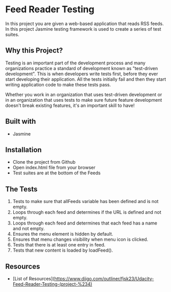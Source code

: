 # Feed Reader Testing

In this project you are given a web-based application that reads RSS feeds. In this project Jasmine testing framework is used to create a series of test suites.

## Why this Project?

Testing is an important part of the development process and many organizations practice a standard of development known as "test-driven development". This is when developers write tests first, before they ever start developing their application. All the tests initially fail and then they start writing application code to make these tests pass.

Whether you work in an organization that uses test-driven development or in an organization that uses tests to make sure future feature development doesn't break existing features, it's an important skill to have!

## Built with

* Jasmine

## Installation

* Clone the project from Github
* Open index.html file from your browser
* Test suites are at the bottom of the Feeds

## The Tests

1. Tests to make sure that allFeeds variable has been defined and is not empty.
2. Loops through each feed and determines if the URL is defined and not empty.
3. Loops through each feed and determines that each feed has a name and not empty.
4. Ensures the menu element is hidden by default.
5. Ensures that menu changes visibility when menu icon is clicked.
6. Tests that there is at least one entry in feed.
7. Tests that new content is loaded by loadFeed().

## Resources

* [List of Resources](https://www.diigo.com/outliner/fjsk23/Udacity-Feed-Reader-Testing-(project-%234)